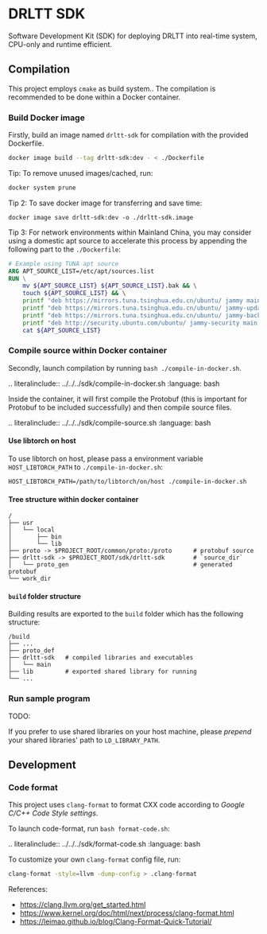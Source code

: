 # DRLTT SDK

Software Development Kit (SDK) for deploying DRLTT into real-time system, CPU-only and runtime efficient.

## Compilation

This project employs `cmake` as build system.. The compilation is recommended to be done within a Docker container.

### Build Docker image

Firstly, build an image named `drltt-sdk` for compilation with the provided Dockerfile.

```bash
docker image build --tag drltt-sdk:dev - < ./Dockerfile
```

Tip: To remove unused images/cached, run:

```bash
docker system prune
```

Tip 2: To save docker image for transferring and save time:

```
docker image save drltt-sdk:dev -o ./drltt-sdk.image
```


Tip 3: For network environments within Mainland China, you may consider using a domestic apt source to accelerate this process by appending the following part to the `./Dockerfile`:


```dockerfile
# Example using TUNA apt source
ARG APT_SOURCE_LIST=/etc/apt/sources.list
RUN \
    mv ${APT_SOURCE_LIST} ${APT_SOURCE_LIST}.bak && \
    touch ${APT_SOURCE_LIST} && \
    printf "deb https://mirrors.tuna.tsinghua.edu.cn/ubuntu/ jammy main restricted universe multiverse" >> ${APT_SOURCE_LIST} && \
    printf "deb https://mirrors.tuna.tsinghua.edu.cn/ubuntu/ jammy-updates main restricted universe multiverse" >> ${APT_SOURCE_LIST} && \
    printf "deb https://mirrors.tuna.tsinghua.edu.cn/ubuntu/ jammy-backports main restricted universe multiverse" >> ${APT_SOURCE_LIST} && \
    printf "deb http://security.ubuntu.com/ubuntu/ jammy-security main restricted universe multiverse" >> ${APT_SOURCE_LIST} && \
    cat ${APT_SOURCE_LIST}
```

### Compile source within Docker container

Secondly, launch compilation by running `bash ./compile-in-docker.sh`.

.. literalinclude:: ../../../sdk/compile-in-docker.sh
  :language: bash

Inside the container, it will first compile the Protobuf (this is important for Protobuf to be included successfully) and then compile source files.

.. literalinclude:: ../../../sdk/compile-source.sh
  :language: bash

#### Use libtorch on host

To use libtorch on host, please pass a environment variable `HOST_LIBTORCH_PATH` to `./compile-in-docker.sh`:

```
HOST_LIBTORCH_PATH=/path/to/libtorch/on/host ./compile-in-docker.sh
```

#### Tree structure within docker container

```text
/
├── usr
│   └── local
│       ├── bin
│       └── lib
├── proto -> $PROJECT_ROOT/common/proto:/proto      # protobuf source
├── drltt-sdk -> $PROJECT_ROOT/sdk/drltt-sdk        # `source_dir`
│   └── proto_gen                                   # generated protobuf
└── work_dir
```

#### `build` folder structure

Building results are exported to the `build` folder which has the following structure:


```text
/build
├── ...
├── proto_def
├── drltt-sdk   # compiled libraries and executables
│   └── main
├── lib         # exported shared library for running
└── ...
```

### Run sample program

TODO:

If you prefer to use shared libraries on your host machine, please *prepend* your shared libraries' path to `LD_LIBRARY_PATH`.

## Development

### Code format

This project uses `clang-format` to format CXX code according to *Google C/C++ Code Style settings*.

To launch code-format, run `bash format-code.sh`:

.. literalinclude:: ../../../sdk/format-code.sh
  :language: bash

To customize your own `clang-format` config file, run:

```bash
clang-format -style=llvm -dump-config > .clang-format
```


References:

- https://clang.llvm.org/get_started.html
- https://www.kernel.org/doc/html/next/process/clang-format.html
- https://leimao.github.io/blog/Clang-Format-Quick-Tutorial/
